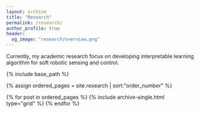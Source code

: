 ```yaml
---
layout: archive
title: "Research"
permalink: /research/
author_profile: true
header:
  og_image: "research/overview.png"
---
```


Currently, my academic research focus on developing interpretable learning algorithm for 
soft robotic sensing and control.

<nbsp>

{% include base_path %}

{% assign ordered_pages = site.research | sort:"order_number" %}

{% for post in ordered_pages %}
  {% include archive-single.html type="grid" %}
{% endfor %}
